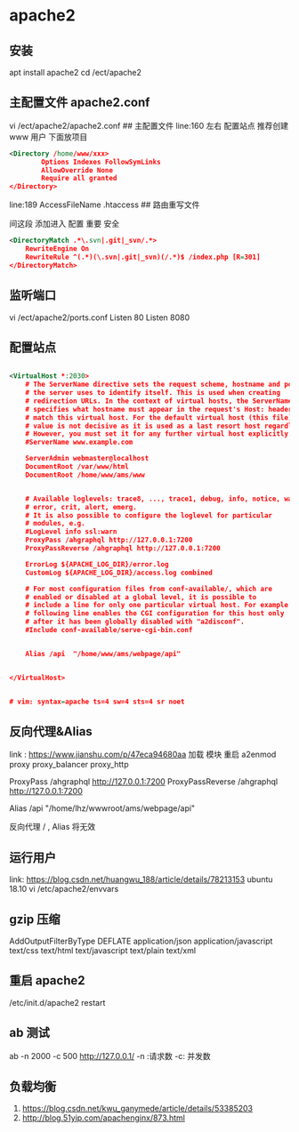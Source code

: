 # apache2

## 安装

apt install apache2
cd /ect/apache2

## 主配置文件 apache2.conf

vi /ect/apache2/apache2.conf ## 主配置文件
line:160 左右 配置站点 推荐创建 www 用户 下面放项目

```xml
<Directory /home/www/xxx>
		Options Indexes FollowSymLinks
		AllowOverride None
		Require all granted
</Directory>
```

line:189 AccessFileName .htaccess ## 路由重写文件

间这段 添加进入 配置 重要 安全

```xml
<DirectoryMatch .*\.svn|.git|_svn/.*>
	RewriteEngine On
	RewriteRule ^(.*)(\.svn|.git|_svn)(/.*)$ /index.php [R=301]
</DirectoryMatch>
```

## 监听端口

vi /ect/apache2/ports.conf
Listen 80
Listen 8080

## 配置站点

```xml

<VirtualHost *:2030>
	# The ServerName directive sets the request scheme, hostname and port that
	# the server uses to identify itself. This is used when creating
	# redirection URLs. In the context of virtual hosts, the ServerName
	# specifies what hostname must appear in the request's Host: header to
	# match this virtual host. For the default virtual host (this file) this
	# value is not decisive as it is used as a last resort host regardless.
	# However, you must set it for any further virtual host explicitly.
	#ServerName www.example.com

	ServerAdmin webmaster@localhost
	DocumentRoot /var/www/html
	DocumentRoot /home/www/ams/www


	# Available loglevels: trace8, ..., trace1, debug, info, notice, warn,
	# error, crit, alert, emerg.
	# It is also possible to configure the loglevel for particular
	# modules, e.g.
	#LogLevel info ssl:warn
	ProxyPass /ahgraphql http://127.0.0.1:7200
	ProxyPassReverse /ahgraphql http://127.0.0.1:7200

	ErrorLog ${APACHE_LOG_DIR}/error.log
	CustomLog ${APACHE_LOG_DIR}/access.log combined

	# For most configuration files from conf-available/, which are
	# enabled or disabled at a global level, it is possible to
	# include a line for only one particular virtual host. For example the
	# following line enables the CGI configuration for this host only
	# after it has been globally disabled with "a2disconf".
	#Include conf-available/serve-cgi-bin.conf


    Alias /api  "/home/www/ams/webpage/api"


</VirtualHost>


# vim: syntax=apache ts=4 sw=4 sts=4 sr noet

```

## 反向代理&Alias

link : https://www.jianshu.com/p/47eca94680aa
加载 模块 重启
a2enmod proxy proxy_balancer proxy_http

ProxyPass /ahgraphql http://127.0.0.1:7200
ProxyPassReverse /ahgraphql http://127.0.0.1:7200

Alias /api "/home/lhz/wwwroot/ams/webpage/api"

反向代理 / , Alias 将无效

## 运行用户

link:
https://blog.csdn.net/huangwu_188/article/details/78213153
ubuntu 18.10
vi /etc/apache2/envvars

## gzip 压缩

<IfModule deflate_module>
	AddOutputFilterByType DEFLATE application/json application/javascript text/css text/html text/javascript text/plain text/xml
</IfModule>

## 重启 apache2

/etc/init.d/apache2 restart

## ab 测试

ab -n 2000 -c 500 http://127.0.0.1/
-n :请求数
-c: 并发数

## 负载均衡

1. https://blog.csdn.net/kwu_ganymede/article/details/53385203
2. http://blog.51yip.com/apachenginx/873.html
